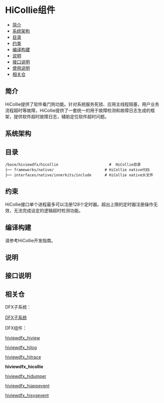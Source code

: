 # HiCollie组件<a name="ZH-CN_TOPIC_0000001077200880"></a>

-   [简介](#section11660541593)
-   [系统架构](#section342962219551)
-   [目录](#section55125489224)
-   [约束](#section161941989596)
-   [编译构建](#section20568163942320)
-   [说明](#section12699104113233)
-   [接口说明](#section8725142134818)
-   [使用说明](#section19959125052315)
-   [相关仓](#section1134984213235)

## 简介<a name="section11660541593"></a>

HiCollie提供了软件看门狗功能。针对系统服务死锁、应用主线程阻塞，用户业务流程超时等故障，HiCollie提供了一套统一的用于故障检测和故障日志生成的框架，提供软件超时故障日志，辅助定位软件超时问题。

## 系统架构<a name="section342962219551"></a>

## 目录<a name="section55125489224"></a>

```
/base/hiviewdfx/hicollie                       #  HiCollie目录
├── frameworks/native/                       # HiCollie native代码
├── interfaces/native/innerkits/include      # HiCollie native头文件
```

## 约束<a name="section161941989596"></a>

HiCollie接口单个进程最多可以注册128个定时器。超出上限的定时器注册操作无效，无法完成设定的逻辑超时检测功能。

## 编译构建<a name="section20568163942320"></a>

请参考HiCollie开发指南。

## 说明<a name="section12699104113233"></a>

## 接口说明<a name="section8725142134818"></a>

## 相关仓<a name="section1134984213235"></a>

DFX子系统：

[DFX子系统](https://gitee.com/openharmony/docs/blob/master/zh-cn/readme/DFX%E5%AD%90%E7%B3%BB%E7%BB%9F.md)

DFX组件：

[hiviewdfx\_hiview](https://gitee.com/openharmony/hiviewdfx_hiview/blob/master/README_zh.md)

[hiviewdfx\_hilog](https://gitee.com/openharmony/hiviewdfx_hilog/blob/master/README_zh.md)

[hiviewdfx\_hitrace](https://gitee.com/openharmony/hiviewdfx_hitrace/blob/master/README_zh.md)

**hiviewdfx\_hicollie**

[hiviewdfx\_hidumper](https://gitee.com/openharmony/hiviewdfx_hidumper/blob/master/README_zh.md)

[hiviewdfx\_hiappevent](https://gitee.com/openharmony/hiviewdfx_hiappevent/blob/master/README_zh.md)

[hiviewdfx\_hisysevent](https://gitee.com/openharmony/hiviewdfx_hisysevent/blob/master/README_zh.md)

